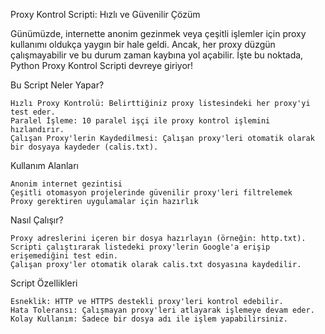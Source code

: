 Proxy Kontrol Scripti: Hızlı ve Güvenilir Çözüm


Günümüzde, internette anonim gezinmek veya çeşitli işlemler için proxy kullanımı oldukça yaygın bir hale geldi. Ancak, her proxy düzgün çalışmayabilir ve bu durum zaman kaybına yol açabilir. İşte bu noktada, Python Proxy Kontrol Scripti devreye giriyor!


Bu Script Neler Yapar?​

    Hızlı Proxy Kontrolü: Belirttiğiniz proxy listesindeki her proxy'yi test eder.
    Paralel İşleme: 10 paralel işçi ile proxy kontrol işlemini hızlandırır.
    Çalışan Proxy'lerin Kaydedilmesi: Çalışan proxy'leri otomatik olarak bir dosyaya kaydeder (calis.txt).


Kullanım Alanları​

    Anonim internet gezintisi
    Çeşitli otomasyon projelerinde güvenilir proxy'leri filtrelemek
    Proxy gerektiren uygulamalar için hazırlık


Nasıl Çalışır?​

    Proxy adreslerini içeren bir dosya hazırlayın (örneğin: http.txt).
    Scripti çalıştırarak listedeki proxy'lerin Google'a erişip erişemediğini test edin.
    Çalışan proxy'ler otomatik olarak calis.txt dosyasına kaydedilir.


Script Özellikleri​

    Esneklik: HTTP ve HTTPS destekli proxy'leri kontrol edebilir.
    Hata Toleransı: Çalışmayan proxy'leri atlayarak işlemeye devam eder.
    Kolay Kullanım: Sadece bir dosya adı ile işlem yapabilirsiniz.

